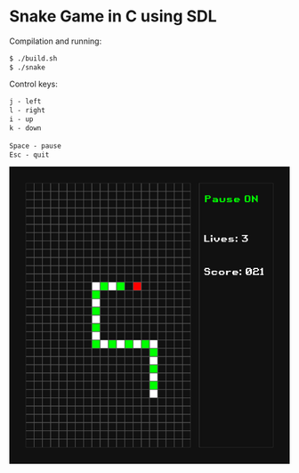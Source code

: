 
# Snake Game in C using SDL

Compilation and running:
```
$ ./build.sh
$ ./snake
```

Control keys:
```
j - left
l - right
i - up
k - down

Space - pause
Esc - quit
```

![Screenshot](Screenshot.png)
